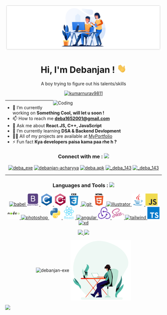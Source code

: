 [![MasterHead](https://github.com/debanjan-exe/debanjan-exe/blob/main/top_img.png?raw=true)](https://github.com/debanjan-exe)

<h1 align="center">Hi, I'm Debanjan ! <img src="https://github.com/ABSphreak/ABSphreak/blob/master/gifs/Hi.gif" width="30px"></h1>
<p align="center">A boy trying to figure out his talents/skills</p>
<!---
<p align="center"> <a href="https://github.com/ryo-ma/github-profile-trophy"><img src="https://github-profile-trophy.vercel.app/?username=debanjan-exe" alt="debanjan-exe" /></a> </p>
https://cdn.dribbble.com/users/1626229/screenshots/14978408/media/55048f248647c65901935800b5838be6.jpg
--->

<p align="center"> <a href="https://github.com/ryo-ma/github-profile-trophy"><img src="https://github-profile-trophy.vercel.app/?username=kumarnurav9811" alt="kumarnurav9811" /></a> </p>
<img align="right" alt="Coding" width="350" src="https://raw.githubusercontent.com/abhisheknaiidu/abhisheknaiidu/master/code.gif?compress=1&resize=1000x700">
<!-- <img align="right" alt="Person coding gif" src="https://github.com/chandan-reddy-k/chandan-reddy-k/blob/master/assets/coding.gif" width="350" /> -->


---
- 🔭 I’m currently working on **Something Cool, will let u soon !**
- 📫 How to reach me **deba1652001@gmail.com**
- 💬 Ask me about **React.JS, C++, JavaScript**
- 🌱 I’m currently learning **DSA & Backend Devlopment**
- 👨‍💻 All of my projects are available at [MyPortfolio](https://debanjan-portfolio.netlify.app/)
- ⚡ Fun fact **Kya developers paisa kama paa rhe h ?**

<h3 align="center">Connect with me : <img src="https://media.giphy.com/media/LnQjpWaON8nhr21vNW/giphy.gif" width="40"></h3>
<p align="center">
<a href="https://twitter.com/deba_exe" target="blank"><img align="center" src="https://raw.githubusercontent.com/rahuldkjain/github-profile-readme-generator/master/src/images/icons/Social/twitter.svg" alt="deba_exe" height="30" width="40" /></a>
<a href="https://linkedin.com/in/debanjan-acharyya" target="blank"><img align="center" src="https://raw.githubusercontent.com/rahuldkjain/github-profile-readme-generator/master/src/images/icons/Social/linked-in-alt.svg" alt="debanjan-acharyya" height="30" width="40" /></a>
<a href="https://fb.com/deba.apk" target="blank"><img align="center" src="https://raw.githubusercontent.com/rahuldkjain/github-profile-readme-generator/master/src/images/icons/Social/facebook.svg" alt="deba.apk" height="30" width="40" /></a>
<a href="https://instagram.com/_deba_143" target="blank"><img align="center" src="https://raw.githubusercontent.com/rahuldkjain/github-profile-readme-generator/master/src/images/icons/Social/instagram.svg" alt="_deba_143" height="30" width="40" /></a>
<a href="https://dev.to/debanjan_exe" target="blank"><img align="center" src="https://iconape.com/wp-content/png_logo_vector/dev-to.png" alt="_deba_143" height="30" width="30" /></a>
</p>

---

<h3 align="center">Languages and Tools : <img src="https://media.giphy.com/media/WUlplcMpOCEmTGBtBW/giphy.gif" width="30"></h3>
<p align="center"> <a href="https://babeljs.io/" target="_blank"> <img src="https://www.vectorlogo.zone/logos/babeljs/babeljs-icon.svg" alt="babel" width="40" height="40"/> </a> <a href="https://getbootstrap.com" target="_blank"> <img src="https://raw.githubusercontent.com/devicons/devicon/master/icons/bootstrap/bootstrap-plain-wordmark.svg" alt="bootstrap" width="40" height="40"/> </a> <a href="https://www.cprogramming.com/" target="_blank"> <img src="https://raw.githubusercontent.com/devicons/devicon/master/icons/c/c-original.svg" alt="c" width="40" height="40"/> </a> <a href="https://www.w3schools.com/cpp/" target="_blank"> <img src="https://raw.githubusercontent.com/devicons/devicon/master/icons/cplusplus/cplusplus-original.svg" alt="cplusplus" width="40" height="40"/> </a> <a href="https://www.w3schools.com/css/" target="_blank"> <img src="https://raw.githubusercontent.com/devicons/devicon/master/icons/css3/css3-original-wordmark.svg" alt="css3" width="40" height="40"/> </a> <a href="https://git-scm.com/" target="_blank"> <img src="https://www.vectorlogo.zone/logos/git-scm/git-scm-icon.svg" alt="git" width="40" height="40"/> </a> <a href="https://www.w3.org/html/" target="_blank"> <img src="https://raw.githubusercontent.com/devicons/devicon/master/icons/html5/html5-original-wordmark.svg" alt="html5" width="40" height="40"/> </a> <a href="https://www.adobe.com/in/products/illustrator.html" target="_blank"> <img src="https://www.vectorlogo.zone/logos/adobe_illustrator/adobe_illustrator-icon.svg" alt="illustrator" width="40" height="40"/> </a> <a href="https://www.java.com" target="_blank"> <img src="https://raw.githubusercontent.com/devicons/devicon/master/icons/java/java-original.svg" alt="java" width="40" height="40"/> </a> <a href="https://developer.mozilla.org/en-US/docs/Web/JavaScript" target="_blank"> <img src="https://raw.githubusercontent.com/devicons/devicon/master/icons/javascript/javascript-original.svg" alt="javascript" width="40" height="40"/> </a> <a href="https://nodejs.org" target="_blank"> <img src="https://raw.githubusercontent.com/devicons/devicon/master/icons/nodejs/nodejs-original-wordmark.svg" alt="nodejs" width="40" height="40"/> </a> <a href="https://www.photoshop.com/en" target="_blank"> <img src="https://upload.wikimedia.org/wikipedia/commons/thumb/a/af/Adobe_Photoshop_CC_icon.svg/1051px-Adobe_Photoshop_CC_icon.svg.png" alt="photoshop" width="40" height="40"/> </a> <a href="https://www.python.org" target="_blank"> <img src="https://raw.githubusercontent.com/devicons/devicon/master/icons/python/python-original.svg" alt="python" width="40" height="40"/> </a> <a href="https://reactjs.org/" target="_blank"> <img src="https://raw.githubusercontent.com/devicons/devicon/master/icons/react/react-original-wordmark.svg" alt="react" width="40" height="40"/> </a> <a href="https://angular.io/" target="_blank"> <img src="https://seeklogo.com/images/A/angular-logo-CF8B6B5B10-seeklogo.com.png" alt="angular" width="40" height="40"/> </a> <a href="https://redux.js.org" target="_blank"> <img src="https://raw.githubusercontent.com/devicons/devicon/master/icons/redux/redux-original.svg" alt="redux" width="40" height="40"/> </a> <a href="https://sass-lang.com" target="_blank"> <img src="https://raw.githubusercontent.com/devicons/devicon/master/icons/sass/sass-original.svg" alt="sass" width="40" height="40"/> </a> <a href="https://tailwindcss.com/" target="_blank"> <img src="https://www.vectorlogo.zone/logos/tailwindcss/tailwindcss-icon.svg" alt="tailwind" width="40" height="40"/> </a> <a href="https://www.typescriptlang.org/" target="_blank"> <img src="https://raw.githubusercontent.com/devicons/devicon/master/icons/typescript/typescript-original.svg" alt="typescript" width="40" height="40"/> </a> <a href="https://www.adobe.com/products/xd.html" target="_blank"> <img src="https://cdn.worldvectorlogo.com/logos/adobe-xd.svg" alt="xd" width="40" height="40"/> </a> </p>

<p align="center">
  <a href="https://github.com/debanjan-exe">
    <img height="180em" src="https://github-readme-stats.vercel.app/api?username=debanjan-exe&theme=tokyonight&show_icons=true" />
    <img height="180em" src="https://github-readme-stats.vercel.app/api/top-langs/?username=debanjan-exe&theme=tokyonight&layout=compact" />
  </a>
</p>

<p align="center">
  <img align="center" src="https://github-readme-streak-stats.herokuapp.com/?user=debanjan-exe&" alt="debanjan-exe" />
  <img align="center" alt="Person coding gif" src="https://github.com/chandan-reddy-k/chandan-reddy-k/blob/master/assets/coding.gif" width="195" />
</p>
<!---<img align="center" alt="Code gif" src="https://github.com/chandan-reddy-k/chandan-reddy-k/blob/master/assets/coding-freak.gif" width="100%" /> --->

<img src="https://imgur.com/rilHVxA.png"/>
